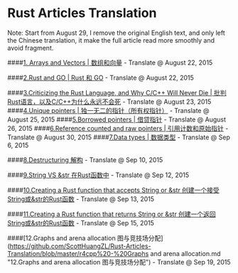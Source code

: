 Rust Articles Translation
====================

Note: Start from August 29, I remove the original English text, and only left the Chinese translation, it make the full article read more smoothly and avoid fragment.

####[1. Arrays and Vectors | 数组和向量](https://github.com/ScottHuangZL/Rust-Articles-Translation/blob/master/Arrays%20and%20Vectors%20-%20Chinese.md "1. Arrays and Vectors | 数组和向量") - Translate @ August 22, 2015 


####[2.Rust and GO | Rust 和 GO](https://github.com/ScottHuangZL/Rust-Articles-Translation/blob/master/Rust%20and%20GO.md "2.Rust and GO | Rust 和 GO")  - Translate @ August 22, 2015

####[3.Criticizing the Rust Language, and Why C/C++ Will Never Die | 批判Rust语言，以及C/C++为什么永远不会死](https://github.com/ScottHuangZL/Rust-Articles-Translation/blob/master/Criticizing%20the%20Rust%20Language%2C%20and%20Why%20C_C%2B%2B%20Will%20Never%20Die.md "3.Criticizing the Rust Language, and Why C/C++ Will Never Die | 批判Rust语言，以及C/C++为什么永远不会死")  - Translate @ August 23, 2015
####[4.Unique pointers | 独一无二的指针（所有权指针）](https://github.com/ScottHuangZL/Rust-Articles-Translation/blob/master/r4cpp%20-%20Unique%20Pointers.md "4.Unique pointers | 独一无二的指针（所有权指针）")  - Translate @ August 25, 2015
####[5.Borrowed pointers | 借贷指针](https://github.com/ScottHuangZL/Rust-Articles-Translation/blob/master/r4cpp%20-%20Borrowed%20pointers.md "5.Borrowed pointers | 借贷指针")  - Translate @ August 26, 2015
####[6.Reference counted and raw pointers | 引用计数和原始指针](https://github.com/ScottHuangZL/Rust-Articles-Translation/blob/master/r4cpp%20-%20Rc%20and%20raw%20pointers.md "6.Reference counted and raw pointers | 引用计数和原始指针")  - Translate @ August 30, 2015
####[7.Data types | 数据类型](https://github.com/ScottHuangZL/Rust-Articles-Translation/blob/master/r4cpp%20-%20Data%20types.md "7.Data types | 数据类型")  - Translate @ Sep 6, 2015

####[8.Destructuring 解构](https://github.com/ScottHuangZL/Rust-Articles-Translation/blob/master/r4cpp%20-%20Destructuring.md "8.Destructuring 解构")  - Translate @ Sep 10, 2015

####[9.String VS &str 在Rust函数中](https://github.com/ScottHuangZL/Rust-Articles-Translation/blob/master/string-vs-str-in-rust-functions.md "9.String VS &str 在Rust函数中")  - Translate @ Sep 12, 2015

####[10.Creating a Rust function that accepts String or &str 创建一个接受String或&str的Rust函数](https://github.com/ScottHuangZL/Rust-Articles-Translation/blob/master/creating-a-rust-function-that-accepts-string-or-str.md "10.Creating a Rust function that accepts String or &str 创建一个接受String或&str的Rust函数")  - Translate @ Sep 13, 2015

####[11.Creating a Rust function that returns String or &str 创建一个返回String或&str的Rust函数](https://github.com/ScottHuangZL/Rust-Articles-Translation/blob/master/creating-a-rust-function-that-returns-string-or-str.md "11.Creating a Rust function that returns String or &str 创建一个返回String或&str的Rust函数")  - Translate @ Sep 15, 2015

####[12.Graphs and arena allocation 图与竞技场分配](https://github.com/ScottHuangZL/Rust-Articles-Translation/blob/master/r4cpp%20-%20Graphs and arena allocation.md "12.Graphs and arena allocation 图与竞技场分配")  - Translate @ Sep 19, 2015
